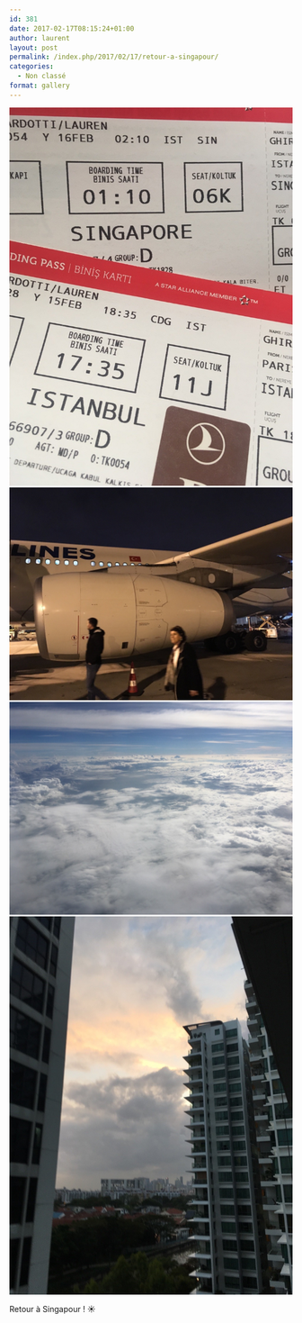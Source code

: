 ```yaml
---
id: 381
date: 2017-02-17T08:15:24+01:00
author: laurent
layout: post
permalink: /index.php/2017/02/17/retour-a-singapour/
categories:
  - Non classé
format: gallery
---
```

<img src="/images/2017/02/tumblr_oliexroNV61uuvt0bo1_1280.jpg" />
<img src="/images/2017/02/tumblr_oliexroNV61uuvt0bo2_1280.jpg" />
<img src="/images/2017/02/tumblr_oliexroNV61uuvt0bo3_1280.jpg" />
<img src="/images/2017/02/tumblr_oliexroNV61uuvt0bo4_1280.jpg" />

Retour à Singapour ! ☀️